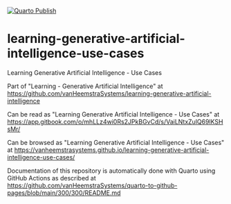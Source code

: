 [![Quarto Publish](https://github.com/vanHeemstraSystems/learning-generative-artificial-intelligence-use-cases/actions/workflows/publish.yml/badge.svg)](https://github.com/vanHeemstraSystems/learning-generative-artificial-intelligence-use-cases/actions/workflows/publish.yml)

# learning-generative-artificial-intelligence-use-cases
Learning Generative Artificial Intelligence - Use Cases

Part of "Learning - Generative Artificial Intelligence" at https://github.com/vanHeemstraSystems/learning-generative-artificial-intelligence

Can be read as "Learning Generative Artificial Intelligence - Use Cases" at https://app.gitbook.com/o/mhLLz4wi0Rs2JPkBGvCd/s/VaiLNtxZulQ69lKSHsMr/

Can be browsed as "Learning Generative Artificial Intelligence - Use Cases" at https://vanheemstrasystems.github.io/learning-generative-artificial-intelligence-use-cases/

Documentation of this repository is automatically done with Quarto using GitHub Actions as described at https://github.com/vanHeemstraSystems/quarto-to-github-pages/blob/main/300/300/README.md
